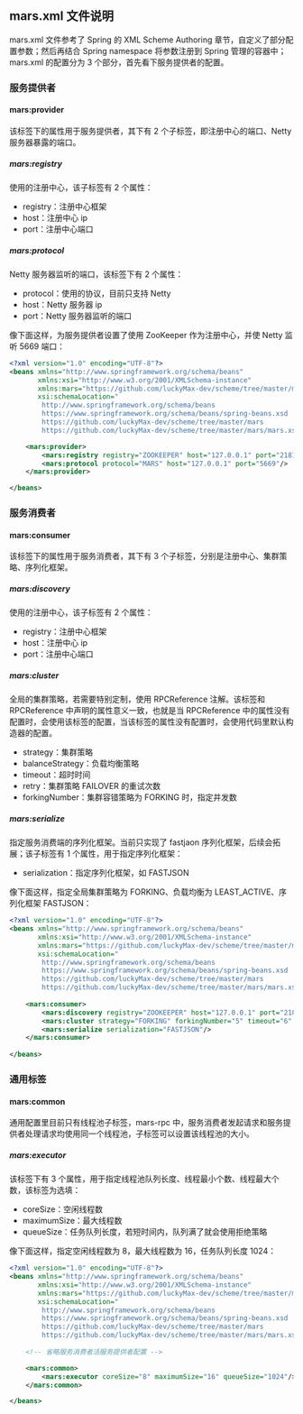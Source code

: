## mars.xml 文件说明

mars.xml 文件参考了 Spring 的 XML Scheme Authoring 章节，自定义了部分配置参数；然后再结合 Spring  namespace 将参数注册到 Spring 管理的容器中；mars.xml 的配置分为 3 个部分，首先看下服务提供者的配置。

### 服务提供者

#### mars:provider

该标签下的属性用于服务提供者，其下有 2 个子标签，即注册中心的端口、Netty 服务器暴露的端口。

##### mars:registry

使用的注册中心，该子标签有 2 个属性：

- registry：注册中心框架
- host：注册中心 ip
- port：注册中心端口

##### mars:protocol

Netty 服务器监听的端口，该标签下有 2 个属性：

- protocol：使用的协议，目前只支持 Netty
- host：Netty 服务器 ip
- port：Netty 服务器监听的端口

像下面这样，为服务提供者设置了使用 ZooKeeper 作为注册中心，并使 Netty 监听 5669 端口：

```xml
<?xml version="1.0" encoding="UTF-8"?>
<beans xmlns="http://www.springframework.org/schema/beans"
       xmlns:xsi="http://www.w3.org/2001/XMLSchema-instance"
       xmlns:mars="https://github.com/luckyMax-dev/scheme/tree/master/mars"
       xsi:schemaLocation="
        http://www.springframework.org/schema/beans
        https://www.springframework.org/schema/beans/spring-beans.xsd
        https://github.com/luckyMax-dev/scheme/tree/master/mars
        https://github.com/luckyMax-dev/scheme/tree/master/mars/mars.xsd">

    <mars:provider>
        <mars:registry registry="ZOOKEEPER" host="127.0.0.1" port="2181"/>
        <mars:protocol protocol="MARS" host="127.0.0.1" port="5669"/>
    </mars:provider>

</beans>
```

### 服务消费者

#### mars:consumer

该标签下的属性用于服务消费者，其下有 3 个子标签，分别是注册中心、集群策略、序列化框架。

##### mars:discovery

使用的注册中心，该子标签有 2 个属性：

- registry：注册中心框架
- host：注册中心 ip
- port：注册中心端口

##### mars:cluster

全局的集群策略，若需要特别定制，使用 RPCReference 注解。该标签和 RPCReference 中声明的属性意义一致，也就是当 RPCReference 中的属性没有配置时，会使用该标签的配置，当该标签的属性没有配置时，会使用代码里默认构造器的配置。

- strategy：集群策略
- balanceStrategy：负载均衡策略
- timeout：超时时间
- retry：集群策略 FAILOVER 的重试次数
- forkingNumber：集群容错策略为 FORKING 时，指定并发数

##### mars:serialize

指定服务消费端的序列化框架。当前只实现了 fastjaon 序列化框架，后续会拓展；该子标签有 1 个属性，用于指定序列化框架：

- serialization：指定序列化框架，如 FASTJSON

像下面这样，指定全局集群策略为 FORKING、负载均衡为 LEAST_ACTIVE、序列化框架 FASTJSON：

```xml
<?xml version="1.0" encoding="UTF-8"?>
<beans xmlns="http://www.springframework.org/schema/beans"
       xmlns:xsi="http://www.w3.org/2001/XMLSchema-instance"
       xmlns:mars="https://github.com/luckyMax-dev/scheme/tree/master/mars"
       xsi:schemaLocation="
        http://www.springframework.org/schema/beans
        https://www.springframework.org/schema/beans/spring-beans.xsd
        https://github.com/luckyMax-dev/scheme/tree/master/mars
        https://github.com/luckyMax-dev/scheme/tree/master/mars/mars.xsd">
    
    <mars:consumer>
        <mars:discovery registry="ZOOKEEPER" host="127.0.0.1" port="2181"/>
        <mars:cluster strategy="FORKING" forkingNumber="5" timeout="6" balanceStrategy="LEAST_ACTIVE"/>
        <mars:serialize serialization="FASTJSON"/>
    </mars:consumer>
    
</beans>
```

### 通用标签

#### mars:common

通用配置里目前只有线程池子标签，mars-rpc 中，服务消费者发起请求和服务提供者处理请求均使用同一个线程池，子标签可以设置该线程池的大小。

##### mars:executor

该标签下有 3 个属性，用于指定线程池队列长度、线程最小个数、线程最大个数，该标签为选填：

- coreSize：空闲线程数
- maximumSize：最大线程数
- queueSize：任务队列长度，若短时间内，队列满了就会使用拒绝策略

像下面这样，指定空闲线程数为 8，最大线程数为 16，任务队列长度 1024：

```xml
<?xml version="1.0" encoding="UTF-8"?>
<beans xmlns="http://www.springframework.org/schema/beans"
       xmlns:xsi="http://www.w3.org/2001/XMLSchema-instance"
       xmlns:mars="https://github.com/luckyMax-dev/scheme/tree/master/mars"
       xsi:schemaLocation="
        http://www.springframework.org/schema/beans
        https://www.springframework.org/schema/beans/spring-beans.xsd
        https://github.com/luckyMax-dev/scheme/tree/master/mars
        https://github.com/luckyMax-dev/scheme/tree/master/mars/mars.xsd">
  
    <!-- 省略服务消费者活服务提供者配置 -->

    <mars:common>
        <mars:executor coreSize="8" maximumSize="16" queueSize="1024"/>
    </mars:common>

</beans>
```


